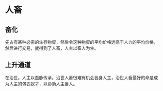 # 人畜

## 畜化

先占有某种必需的生存物资，然后令这种物资的平均价格远高于人力的平均价格，然后进行交易，就得到了人畜，人主以畜人为生。

## 上升通道

在治世，人主以血脉传承，治世人畜很难有机会晋身人主，治世人畜最好的命是成为人主的包衣奴才，以协助人主畜人。
